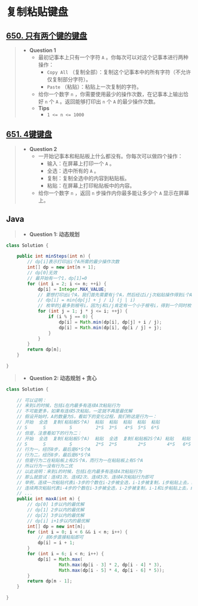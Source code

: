 # 复制粘贴键盘

## [650. 只有两个键的键盘](https://leetcode.cn/problems/2-keys-keyboard/)

> - **Question 1**
>   - 最初记事本上只有一个字符 `A` 。你每次可以对这个记事本进行两种操作：
>     - `Copy All` （复制全部）：复制这个记事本中的所有字符（不允许仅复制部分字符）。
>     - `Paste` （粘贴）：粘贴上一次复制的字符。
>   - 给你一个数字 `n` ，你需要使用最少的操作次数，在记事本上输出恰好 `n` 个 `A` 。返回能够打印出 `n` 个 `A` 的最少操作次数。
>   - **Tips**
>     - `1 <= n <= 1000`

## [651. 4键键盘](https://leetcode.cn/problems/4-keys-keyboard/)

> - **Question 2**
>   - 一开始记事本和粘贴板上什么都没有。你每次可以做四个操作：
>     - 输入：在屏幕上打印一个 `A` 。
>     - 全选：选中所有的 `A` 。
>     - 复制：复制全选中的内容到粘贴板。
>     - 粘贴：在屏幕上打印粘贴板中的内容。
>   - 给你一个数字 `n` ，返回 `n` 步操作内你最多能让多少个 `A` 显示在屏幕上。

## Java

> - **Question 1: 动态规划**

```java
class Solution {
    
    public int minSteps(int n) {
        // dp[i]表示打印出i个A所需的最少操作次数
        int[] dp = new int[n + 1];
        // dp[0]无效
        // 最开始有一个1，dp[1]=0
        for (int i = 2; i <= n; ++i) {
            dp[i] = Integer.MAX_VALUE;
            // 要想打印出i个A，我们首先需要有j个A，然后经过i/j次粘贴操作得到i个A，所以j是i的因子，我们枚举所有因子，找到代价最小的
            // dp[i] = min{dp[j] + j / i} (j | i)
            // 枚举的j最多到根号i，因为j和i/j肯定有一个小于根号i，得到一个同时枚举另外一个即可
            for (int j = 1; j * j <= i; ++j) {
                if (i % j == 0) {
                    dp[i] = Math.min(dp[i], dp[j] + i / j);
                    dp[i] = Math.min(dp[i], dp[i / j] + j);
                }
            }
        }
        return dp[n];
    }
    
}
```

> - **Question 2: 动态规划 + 贪心**

```java
class Solution {
    
    // 可以证明：
    // 来到i的时候，包括i在内最多有连续4次粘贴行为
    // 不可能更多，如果有连续5次粘贴，一定就不再是最优解
    // 假设开始时，A的数量为S，看如下的变化过程，我们称这是行为一：
    // 开始  全选  复制(粘贴板S个A)  粘贴  粘贴  粘贴  粘贴  粘贴
    // S      S         S         2*S  3*S   4*S  5*S  6*S
    // 但是，注意看如下的行为二：
    // 开始  全选  复制(粘贴板S个A)  粘贴  全选  复制(粘贴板2S个A) 粘贴   粘贴
    // S      S         S         2*S  2*S        2*S        4*S   6*S
    // 行为一，经历8步，最后是6*S个A
    // 行为二，经历8步，最后是6*S个A
    // 但是行为二在粘贴板上有2S个A，而行为一在粘贴板上有S个A
    // 所以行为一没有行为二优
    // 以此说明：来到i的时候，包括i在内最多有连续4次粘贴行为
    // 那么就尝试：连续1次、连续2次、连续3次、连续4次粘贴行为即可
    // 举例，连续一次粘贴代表i-3步的个数在i-2步被全选，i-1步被复制，i步粘贴上去，结果为dp[i - 3] * 2个A字符
    // 连续两次粘贴代表i-4步的个数在i-3步被全选，i-2步被复制，i-1和i步粘贴上去，结果为dp[i - 4] * 3个A字符
    // ...
    public int maxA(int n) {
        // dp[0] 1步以内的最优解
        // dp[1] 2步以内的最优解
        // dp[2] 3步以内的最优解
        // dp[i] i+1步以内的最优解
        int[] dp = new int[n];
        for (int i = 0; i < 6 && i < n; i++) {
            // 前6步直接粘贴即可
            dp[i] = i + 1;
        }
        for (int i = 6; i < n; i++) {
            dp[i] = Math.max(
                    Math.max(dp[i - 3] * 2, dp[i - 4] * 3),
                    Math.max(dp[i - 5] * 4, dp[i - 6] * 5));
        }
        return dp[n - 1];
    }
    
}
```

